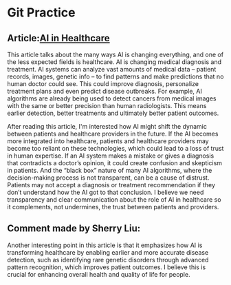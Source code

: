 # Git Practice

## Article:[AI in Healthcare](https://www.foreseemed.com/artificial-intelligence-in-healthcare)
This article talks about the many ways AI is changing everything, and one of the less expected fields is healthcare. AI is changing medical diagnosis and treatment. AI systems can analyze vast amounts of medical data – patient records, images, genetic info – to find patterns and make predictions that no human doctor could see. This could improve diagnosis, personalize treatment plans and even predict disease outbreaks. For example, AI algorithms are already being used to detect cancers from medical images with the same or better precision than human radiologists. This means earlier detection, better treatments and ultimately better patient outcomes.

After reading this article, I'm interested how AI might shift the dynamic between patients and healthcare providers in the future. If the AI becomes more integrated into healthcare, patients and healthcare providers may become too reliant on these technologies, which could lead to a loss of trust in human expertise. If an AI system makes a mistake or gives a diagnosis that contradicts a doctor’s opinion, it could create confusion and skepticism in patients. And the “black box” nature of many AI algorithms, where the decision-making process is not transparent, can be a cause of distrust. Patients may not accept a diagnosis or treatment recommendation if they don’t understand how the AI got to that conclusion. I believe we need transparency and clear communication about the role of AI in healthcare so it complements, not undermines, the trust between patients and providers.

## Comment made by Sherry Liu:
Another interesting point in this article is that it emphasizes how AI is transforming healthcare by enabling earlier and more accurate disease detection, such as identifying rare genetic disorders through advanced pattern recognition, which improves patient outcomes. I believe this is crucial for enhancing overall health and quality of life for people.
